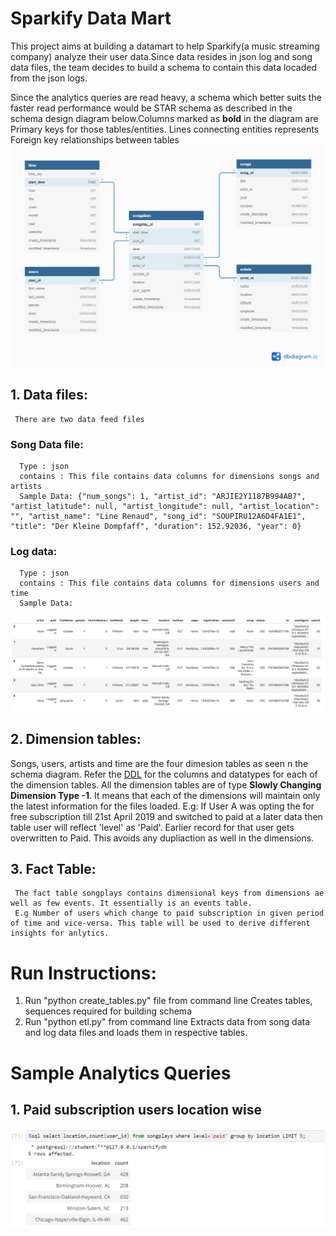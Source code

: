 # Sparkify Data Mart
This project aims at building a datamart to help Sparkify(a music streaming company) analyze their user data.Since data resides in json log and song data files, the team decides to build a schema to contain this data locaded from the json logs.

Since the analytics queries are read heavy, a schema which better suits the faster read performance would be STAR schema as described in the schema design diagram below.Columns marked as **bold** in the diagram are Primary keys for those tables/entities. Lines connecting entities represents Foreign key relationships between tables
![Sparkify Star Schema](https://github.com/bhosalem/SparkifyDataWarehouse/blob/bhosalem-patch-1/Sparkify_Star_schema.png)

## 1. Data files:
     There are two data feed files
### Song Data file:
      Type : json
      contains : This file contains data columns for dimensions songs and artists
      Sample Data: {"num_songs": 1, "artist_id": "ARJIE2Y1187B994AB7", "artist_latitude": null, "artist_longitude": null, "artist_location": "", "artist_name": "Line Renaud", "song_id": "SOUPIRU12A6D4FA1E1", "title": "Der Kleine Dompfaff", "duration": 152.92036, "year": 0}
### Log data:
      Type : json
      contains : This file contains data columns for dimensions users and time
      Sample Data:
![Log data](https://github.com/bhosalem/SparkifyDataWarehouse/blob/bhosalem-patch-1/log-data.png)

## 2. Dimension tables:
   Songs, users, artists and time are the four dimesion tables as seen n the schema diagram. Refer the [DDL](https://github.com/bhosalem/SparkifyDataWarehouse/blob/bhosalem-patch-1/Sparkify_DDL.sql) for the columns and datatypes
   for each of the dimension tables. 
   All the dimension tables are of type **Slowly Changing Dimension Type -1**. It means that each of the dimensions will maintain only the latest information for the files loaded.
E.g: If User A was opting the for free subscription till 21st April 2019 and switched to paid at a later data then table user will reflect 'level' as 'Paid'. Earlier record for that user gets overwritten to Paid. This avoids any dupliaction as well in the dimensions.

## 3. Fact Table:
     The fact table songplays contains dimensional keys from dimensions ae well as few events. It essentially is an events table.
     E.g Number of users which change to paid subscription in given period of time and vice-versa. This table will be used to derive different insights for anlytics.
  
# Run Instructions:
1. Run "python create_tables.py" file from command line
   Creates tables, sequences required for building schema
2. Run "python etl.py" from command line
   Extracts data from song data and log data files and loads them in respective tables.

   
# Sample Analytics Queries
## 1. Paid subscription users location wise
![Paid User Subscriptions Locationwise](https://github.com/bhosalem/SparkifyDataWarehouse/blob/bhosalem-patch-1/Paid_users_count_locationwise.PNG)
